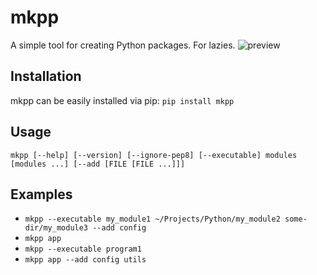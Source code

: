 # mkpp
A simple tool for creating Python packages. For lazies.
![preview](https://imgur.com/vGgTAkS.jpg)

## Installation
mkpp can be easily installed via pip:
`pip install mkpp`

## Usage
`mkpp [--help] [--version] [--ignore-pep8] [--executable] modules [modules ...] [--add [FILE [FILE ...]]]`

## Examples
* `mkpp --executable my_module1 ~/Projects/Python/my_module2 some-dir/my_module3 --add config`
* `mkpp app`
* `mkpp --executable program1`
* `mkpp app --add config utils`
